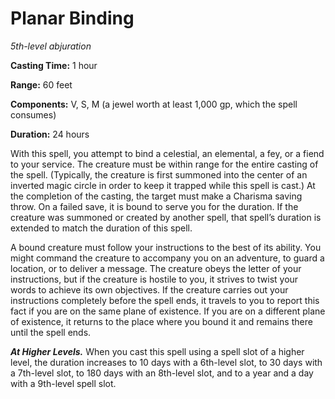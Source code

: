 <title>Planar Binding</title>

# Planar Binding

_5th-level abjuration_

**Casting Time:** 1 hour

**Range:** 60 feet

**Components:** V, S, M (a jewel worth at least 1,000 gp, which the spell consumes)

**Duration:** 24 hours

With this spell, you attempt to bind a
celestial, an elemental, a fey, or a fiend to
your service. The creature must be within
range for the entire casting of the spell.
(Typically, the creature is first summoned
into the center of an inverted magic circle
in order to keep it trapped while this spell
is cast.) At the completion of the casting,
the target must make a Charisma saving throw.
On a failed save, it is bound to serve you
for the duration. If the creature was
summoned or created by another spell, that
spell’s duration is extended to match the
duration of this spell.

A bound creature must follow your
instructions to the best of its ability. You
might command the creature to accompany you
on an adventure, to guard a location, or to
deliver a message. The creature obeys the
letter of your instructions, but if the
creature is hostile to you, it strives to
twist your words to achieve its own
objectives. If the creature carries out your
instructions completely before the spell
ends, it travels to you to report this fact
if you are on the same plane of existence. If
you are on a different plane of existence, it
returns to the place where you bound it and
remains there until the spell ends.

_**At Higher Levels.**_ When you cast this
spell using a spell slot of a higher level,
the duration increases to 10 days with a
6th-level slot, to 30 days with a 7th-level
slot, to 180 days with an 8th-level slot, and
to a year and a day with a 9th-level spell
slot.




